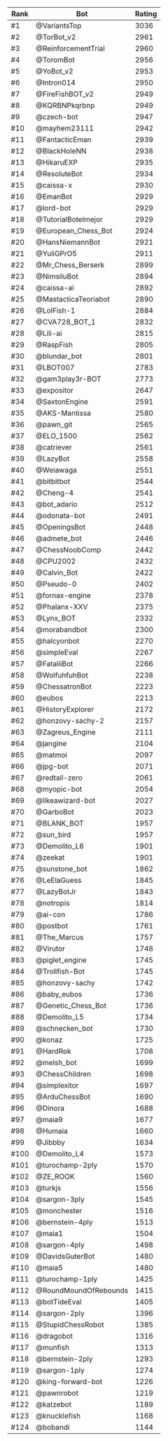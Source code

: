 Rank|Bot|Rating
---|---|---
#1|@VariantsTop|3036
#2|@TorBot_v2|2961
#3|@ReinforcementTrial|2960
#4|@ToromBot|2956
#5|@YoBot_v2|2953
#6|@Intron014|2950
#7|@FireFishBOT_v2|2949
#8|@KQRBNPkqrbnp|2949
#9|@czech-bot|2947
#10|@mayhem23111|2942
#11|@FantacticEman|2939
#12|@BlackHoleNN|2938
#13|@HikaruEXP|2935
#14|@ResoluteBot|2934
#15|@caissa-x|2930
#16|@EmanBot|2929
#17|@lord-bot|2929
#18|@TutorialBotelmejor|2929
#19|@European_Chess_Bot|2924
#20|@HansNiemannBot|2921
#21|@YuliGPrO5|2911
#22|@Mr_Chess_Berserk|2899
#23|@NimsiluBot|2894
#24|@caissa-ai|2892
#25|@MastacticaTeoriabot|2890
#26|@LolFish-1|2884
#27|@CVA728_BOT_1|2832
#28|@Lili-ai|2815
#29|@RaspFish|2805
#30|@blundar_bot|2801
#31|@LBOT007|2783
#32|@gam3play3r-BOT|2773
#33|@expositor|2647
#34|@SaxtonEngine|2591
#35|@AKS-Mantissa|2580
#36|@pawn_git|2565
#37|@ELO_1500|2562
#38|@catriever|2561
#39|@LazyBot|2558
#40|@Weiawaga|2551
#41|@bitbitbot|2544
#42|@Cheng-4|2541
#43|@bot_adario|2512
#44|@odonata-bot|2491
#45|@OpeningsBot|2448
#46|@admete_bot|2446
#47|@ChessNoobComp|2442
#48|@CPU2002|2432
#49|@Calvin_Bot|2422
#50|@Pseudo-0|2402
#51|@fornax-engine|2378
#52|@Phalanx-XXV|2375
#53|@Lynx_BOT|2332
#54|@morabandbot|2300
#55|@halcyonbot|2270
#56|@simpleEval|2267
#57|@FataliiBot|2266
#58|@WolfuhfuhBot|2238
#59|@ChessatronBot|2223
#60|@eubos|2213
#61|@HistoryExplorer|2172
#62|@honzovy-sachy-2|2157
#63|@Zagreus_Engine|2111
#64|@jangine|2104
#65|@matmoi|2097
#66|@jpg-bot|2071
#67|@redtail-zero|2061
#68|@myopic-bot|2054
#69|@likeawizard-bot|2027
#70|@GarboBot|2023
#71|@BLANK_BOT|1957
#72|@sun_bird|1957
#73|@Demolito_L6|1901
#74|@zeekat|1901
#75|@sunstone_bot|1862
#76|@LeElaGuess|1845
#77|@LazyBotJr|1843
#78|@notropis|1814
#79|@ai-con|1786
#80|@postbot|1761
#81|@The_Marcus|1757
#82|@Virutor|1748
#83|@piglet_engine|1745
#84|@Trollfish-Bot|1745
#85|@honzovy-sachy|1742
#86|@baby_eubos|1736
#87|@Genetic_Chess_Bot|1736
#88|@Demolito_L5|1734
#89|@schnecken_bot|1730
#90|@konaz|1725
#91|@HardRok|1708
#92|@melsh_bot|1699
#93|@ChessChildren|1698
#94|@simplexitor|1697
#95|@ArduChessBot|1690
#96|@Dinora|1688
#97|@maia9|1677
#98|@Humaia|1660
#99|@Jibbby|1634
#100|@Demolito_L4|1573
#101|@turochamp-2ply|1570
#102|@ZE_ROOK|1560
#103|@turkjs|1556
#104|@sargon-3ply|1545
#105|@monchester|1516
#106|@bernstein-4ply|1513
#107|@maia1|1504
#108|@sargon-4ply|1498
#109|@DavidsGuterBot|1480
#110|@maia5|1480
#111|@turochamp-1ply|1425
#112|@RoundMoundOfRebounds|1415
#113|@botTideEval|1405
#114|@sargon-2ply|1396
#115|@StupidChessRobot|1385
#116|@dragobot|1316
#117|@munfish|1313
#118|@bernstein-2ply|1293
#119|@sargon-1ply|1274
#120|@king-forward-bot|1226
#121|@pawnrobot|1219
#122|@katzebot|1189
#123|@knucklefish|1168
#124|@bobandi|1144
